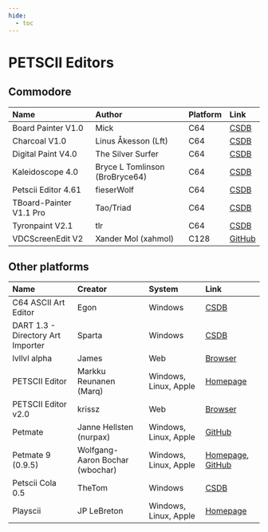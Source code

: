 ```yaml
---
hide:
  - toc
---
```


# PETSCII Editors

## Commodore
| Name                    | Author                         | Platform | Link                                                 |
| :---------------------- | :----------------------------- | :------- | :--------------------------------------------------- |
| Board Painter V1.0      | Mick                           | C64      | [CSDB](https://csdb.dk/release/?id=24792)            |
| Charcoal V1.0           | Linus Åkesson (Lft)            | C64      | [CSDB](https://csdb.dk/release/?id=162823)           |
| Digital Paint V4.0      | The Silver Surfer              | C64      | [CSDB](https://csdb.dk/release/?id=109143)           |
| Kaleidoscope 4.0        | Bryce L Tomlinson (BroBryce64) | C64      | [CSDB](https://csdb.dk/release/?id=130268)           |
| Petscii Editor 4.61     | fieserWolf                     | C64      | [CSDB](https://csdb.dk/release/?id=155723)           |
| TBoard-Painter V1.1 Pro | Tao/Triad                      | C64      | [CSDB](https://csdb.dk/release/?id=34704)            |
| Tyronpaint V2.1         | tlr                            | C64      | [CSDB](https://csdb.dk/release/?id=32950)            |
| VDCScreenEdit V2        | Xander Mol (xahmol)            | C128     | [GitHub](https://github.com/xahmol/VDCScreenEditor2) |


## Other platforms
| Name                              | Creator                         | System                | Link                                                                                     |
| :-------------------------------- | :------------------------------ | :-------------------- | :--------------------------------------------------------------------------------------- |
| C64 ASCII Art Editor              | Egon                            | Windows               | [CSDB](https://csdb.dk/release/?id=121059)                                               |
| DART 1.3 - Directory Art Importer | Sparta                          | Windows               | [CSDB](https://csdb.dk/release/?id=238418)                                               |
| lvllvl alpha                      | James                           | Web                   | [Browser](https://lvllvl.com/)                                                           |
| PETSCII Editor                    | Markku Reunanen (Marq)          | Windows, Linux, Apple | [Homepage](http://www.kameli.net/marq/?page_id=2717)                                     |
| PETSCII Editor v2.0               | krissz                          | Web                   | [Browser](http://petscii.krissz.hu/)                                                     |
| Petmate                           | Janne Hellsten (nurpax)         | Windows, Linux, Apple | [GitHub](https://nurpax.github.io/petmate/)                                              |
| Petmate 9 (0.9.5)                 | Wolfgang-Aaron Bochar (wbochar) | Windows, Linux, Apple | [Homepage](https://wbochar.com/petmate9/), [GitHub](https://github.com/wbochar/petmate9) |
| Petscii Cola 0.5                  | TheTom                          | Windows               | [CSDB](https://csdb.dk/release/?id=185842)                                               |
| Playscii                          | JP LeBreton                     | Windows, Linux, Apple | [Homepage](http://vectorpoem.com/playscii/)                                              |
